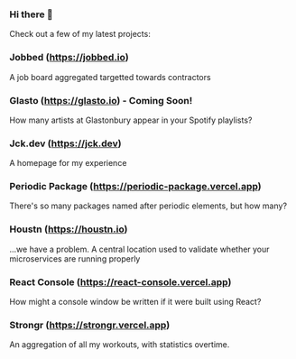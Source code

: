 ### Hi there 👋

Check out a few of my latest projects:

### Jobbed (https://jobbed.io)
A job board aggregated targetted towards contractors

### Glasto (https://glasto.io) - Coming Soon!
How many artists at Glastonbury appear in your Spotify playlists?

### Jck.dev (https://jck.dev)
A homepage for my experience

### Periodic Package (https://periodic-package.vercel.app)
There's so many packages named after periodic elements, but how many?

### Houstn (https://houstn.io)
...we have a problem. A central location used to validate whether your microservices are running properly

### React Console (https://react-console.vercel.app)
How might a console window be written if it were built using React?

### Strongr (https://strongr.vercel.app)
An aggregation of all my workouts, with statistics overtime.
